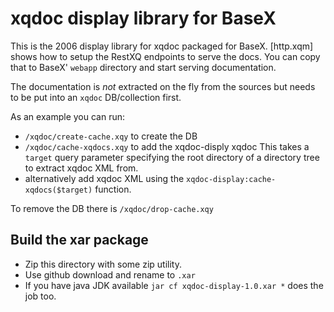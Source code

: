 xqdoc display library for BaseX
===============================

This is the 2006 display library for xqdoc packaged for BaseX.
[http.xqm] shows how to setup the RestXQ endpoints to serve
the docs. You can copy that to BaseX' `webapp` directory and
start serving documentation.

The documentation is _not_ extracted on the fly from the sources
but needs to be put into an `xqdoc` DB/collection first.

As an example you can run:

* `/xqdoc/create-cache.xqy` to create the DB
* `/xqdoc/cache-xqdocs.xqy` to add the xqdoc-disply xqdoc
  This takes a `target` query parameter specifying the root directory
  of a directory tree to extract xqdoc XML from.
* alternatively add xqdoc XML using the `xqdoc-display:cache-xqdocs($target)`
  function.

To remove the DB there is `/xqdoc/drop-cache.xqy`

Build the xar package
---------------------

* Zip this directory with some zip utility.
* Use github download and rename to `.xar`
* If you have java JDK available `jar cf xqdoc-display-1.0.xar *`
  does the job too.
